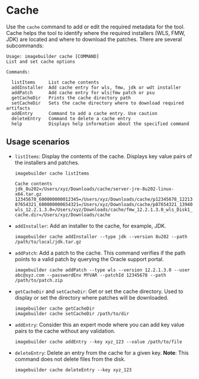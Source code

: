 # Cache

Use the `cache` command to add or edit the required metadata for the tool. Cache helps the tool to identify where the
required installers (WLS, FMW, JDK) are located and where to download the patches. There are several subcommands:

```
Usage: imagebuilder cache [COMMAND]
List and set cache options

Commands:

  listItems     List cache contents
  addInstaller  Add cache entry for wls, fmw, jdk or wdt installer
  addPatch      Add cache entry for wls|fmw patch or psu
  getCacheDir   Prints the cache directory path
  setCacheDir   Sets the cache directory where to download required artifacts
  addEntry      Command to add a cache entry. Use caution
  deleteEntry   Command to delete a cache entry
  help          Displays help information about the specified command
```

## Usage scenarios

- `listItems`: Display the contents of the cache. Displays key value pairs of the installers and patches.
    ```
    imagebuilder cache listItems

    Cache contents
    jdk_8u202=/Users/xyz/Downloads/cache/server-jre-8u202-linux-x64.tar.gz
    12345678_600000000012345=/Users/xyz/Downloads/cache/p12345678_122130_Generic.zip
    87654321_600000000654321=/Users/xyz/Downloads/cache/p87654321_139400_Generic.zip
    wls_12.2.1.3.0=/Users/xyz/Downloads/cache/fmw_12.2.1.3.0_wls_Disk1_1of1.zip
    cache.dir=/Users/xyz/Downloads/cache
    ```

- `addInstaller`: Add an installer to the cache, for example, JDK.
    ```
    imagebuilder cache addInstaller --type jdk --version 8u202 --path /path/to/local/jdk.tar.gz
    ```

- `addPatch`: Add a patch to the cache. This command verifies if the path points to a valid patch by querying the Oracle support portal.
    ```
    imagebuilder cache addPatch --type wls --version 12.2.1.3.0 --user abc@xyz.com --passwordEnv MYVAR --patchId 12345678 --path /path/to/patch.zip
    ```

- `getCacheDir` and `setCacheDir`: Get or set the cache directory. Used to display or set the directory where patches will be downloaded.
    ```
    imagebuilder cache getCacheDir
    imagebuilder cache setCacheDir /path/to/dir
    ```

- `addEntry`: Consider this an expert mode where you can add key value pairs to the cache without any validation.
    ```
    imagebuilder cache addEntry --key xyz_123 --value /path/to/file
    ```

- `deleteEntry`: Delete an entry from the cache for a given key. **Note**: This command does not delete files from the disk.
    ```
    imagebuilder cache deleteEntry --key xyz_123
    ```
